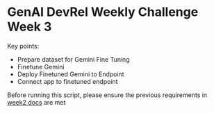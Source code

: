 # GenAI DevRel Weekly Challenge Week 3

Key points:

- Prepare dataset for Gemini Fine Tuning
- Finetune Gemini
- Deploy Finetuned Gemini to Endpoint
- Connect app to finetuned endpoint

Before running this script, please ensure the previous requirements in [week2 docs](../week2/README.md) are met
